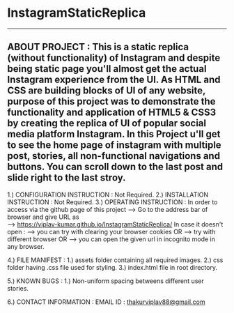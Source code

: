 # InstagramStaticReplica
----------------------------------------------------------------------------------------------------------------------------------------------------------------------------------
ABOUT PROJECT : This is a static replica (without functionality) of Instagram and despite being static page you'll almost get the actual Instagram experience from the UI.
                As HTML and CSS are building blocks of UI of any website, purpose of this project was to demonstrate the functionality and application of HTML5 & CSS3 by creating 
                the replica of UI of popular social media platform Instagram.
                In this Project u'll get to see the home page of instagram with multiple post, stories, all non-functional navigations and buttons. You can scroll down to the last                 post and slide right to the last stroy.
----------------------------------------------------------------------------------------------------------------------------------------------------------------------------------
1.) CONFIGURATION INSTRUCTION :   Not Required.
2.) INSTALLATION INSTRUCTION  :   Not Required.
3.) OPERATING INSTRUCTION     :   In order to access via the github page of this project --> Go to the address bar of browser and give URL as   
                                  --> https://viplav-kumar.github.io/InstagramStaticReplica/
                                  In case it doesn't open :
                                      --> you can try with clearing your browser cookies OR
                                      --> try with different browser OR
                                      --> you can open the given url in incognito mode in any browser.
                                      
4.) FILE MANIFEST             :   1.) assets folder containing all required images.
                                  2.) css folder having .css file used for styling.
                                  3.) index.html file in root directory.
                                  
5.) KNOWN BUGS                :   1.) Non-uniform spacing betweens different user stories.

6.) CONTACT INFORMATION       :   EMAIL ID : thakurviplav88@gmail.com
